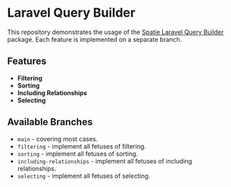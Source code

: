 # Laravel Query Builder

This repository demonstrates the usage of the [Spatie Laravel Query Builder](https://spatie.be/docs/laravel-query-builder) package. Each feature is implemented on a separate branch.

## Features

-   **Filtering**
-   **Sorting**
-   **Including Relationships**
-   **Selecting**

## Available Branches

-   `main` - covering most cases.
-   `filtering` - implement all fetuses of filtering.
-   `sorting` - implement all fetuses of sorting.
-   `including-relationships` - implement all fetuses of including relationships.
-   `selecting` - implement all fetuses of selecting.

